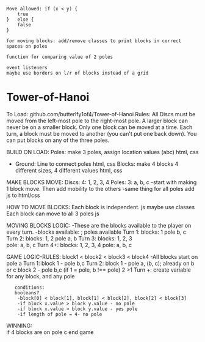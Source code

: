     Move allowed: if (x < y) {
        true 
    }   else {
        false
    }

    for moving blocks: add/remove classes to print blocks in correct spaces on poles

    function for comparing value of 2 poles

    event listeners 
    maybe use borders on l/r of blocks instead of a grid 









# Tower-of-Hanoi
To Load: 
    github.com/butterlfy1of4/Tower-of-Hanoi
Rules:
    All Discs must be moved from the left-most pole to the right-most pole. A larger block can never be on a smaller block.
    Only one block can be moved at a time.
    Each turn, a block must be moved to another (you can't put one back down). You can put blocks on any of the three poles.

BUILD ON LOAD: 
    Poles: make 3 poles, assign location values (abc)
        html, css
   * Ground: 
        Line to connect poles
        html, css
    Blocks: make 4 blocks 4 different sizes, 4 different values
        html, css

MAKE BLOCKS MOVE:
    Discs: 4: 1, 2, 3, 4
    Poles: 3: a, b, c
        -start with making 1 block move. Then add mobility to the others
        -same thing for all poles
        add js to html/css

HOW TO MOVE BLOCKS:
    Each block is independent.
        js
        maybe use classes
    Each block can move to all 3 poles
        js

MOVING BLOCKS LOGIC:
-These are the blocks available to the player on every turn.
    -blocks available: ; poles available
    Turn 1:
        blocks: 1
        pole b, c
    Turn 2:
        blocks: 1, 2 
        pole a, b
    Turn 3:
        blocks: 1, 2, 3     
        pole: a, b, c
    Turn 4+: 
        blocks: 1, 2, 3, 4
        pole: a, b, c

GAME LOGIC-RULES: block1 < block2 < block3 < block4
-All blocks start on pole a
    Turn 1:
        block 1 - pole b,c
    Turn 2:
        block 1 - pole a, (b, c);  already on b or c
        block 2 - pole b,c (if 1 = pole, b !== pole) 2 >1
    Turn +:
       create variable for any block, and any pole
       
       conditions: 
       booleans?
        -block[0] < block[1], block[1] < block[2], block[2] < block[3]
        -if block x.value > block y.value - no pole
        -if block x.value > block y.value - yes pole
        -if length of pole = 4- no pole



WINNING:    
    if 4 blocks are on pole c end game
